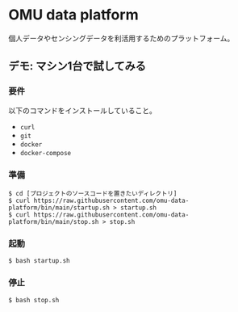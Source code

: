 # OMU data platform
個人データやセンシングデータを利活用するためのプラットフォーム。

## デモ: マシン1台で試してみる
### 要件
以下のコマンドをインストールしていること。
- `curl`
- `git`
- `docker`
- `docker-compose`

### 準備
```
$ cd [プロジェクトのソースコードを置きたいディレクトリ]
$ curl https://raw.githubusercontent.com/omu-data-platform/bin/main/startup.sh > startup.sh
$ curl https://raw.githubusercontent.com/omu-data-platform/bin/main/stop.sh > stop.sh
```
<!-- $ curl https://raw.githubusercontent.com/omu-data-platform/bin/main/init.sh > init.sh -->

<!-- ### 初回起動
```
$ bash startup.sh
$ bash init.sh
```

### 以降の起動
-->

### 起動
```
$ bash startup.sh
```

### 停止
```
$ bash stop.sh
```

